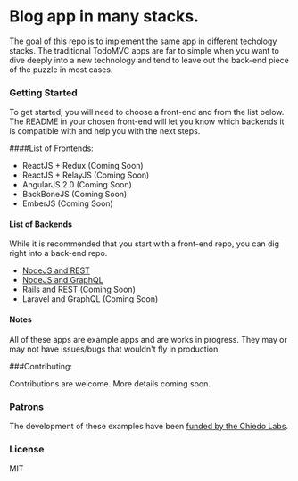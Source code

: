 # Blog app in many stacks.
The goal of this repo is to implement the same app in different techology stacks. The traditional TodoMVC apps are far to simple when you want to dive deeply into a new technology and tend to leave out the back-end piece of the puzzle in most cases.

### Getting Started
To get started, you will need to choose a front-end and from the list below. The README in your chosen front-end will let you know which backends it is compatible with and help you with the next steps.

####List of Frontends:

- ReactJS + Redux (Coming Soon)
- ReactJS + RelayJS (Coming Soon)
- AngularJS 2.0 (Coming Soon)
- BackBoneJS (Coming Soon)
- EmberJS (Coming Soon)

#### List of Backends
While it is recommended that you start with a front-end repo, you can dig right into a back-end repo.

- [NodeJS and REST](back-ends/nodejs-rest)
- [NodeJS and GraphQL](back-ends/nodejs-graphql)
- Rails and REST (Coming Soon)
- Laravel and GraphQL (Coming Soon)

#### Notes
All of these apps are example apps and are works in progress. They may or may not have issues/bugs that wouldn't fly in production.

###Contributing:

Contributions are welcome. More details coming soon.


### Patrons

The development of these examples have been [funded by the Chiedo Labs](https://labs.chie.do).  

### License

MIT